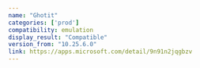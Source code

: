 ```yaml
---
name: "Ghotit"
categories: ['prod']
compatibility: emulation
display_result: "Compatible"
version_from: "10.25.6.0"
link: https://apps.microsoft.com/detail/9n91n2jqgbzv
---
```

